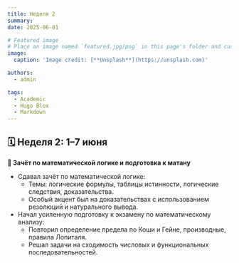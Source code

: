 ```yaml
---
title: Неделя 2
summary: 
date: 2025-06-01

# Featured image
# Place an image named `featured.jpg/png` in this page's folder and customize its options here.
image:
  caption: 'Image credit: [**Unsplash**](https://unsplash.com)'

authors:
  - admin

tags:
  - Academic
  - Hugo Blox
  - Markdown
---
```


## 🗓️ Неделя 2: 1–7 июня  
**🧠 Зачёт по математической логике и подготовка к матану**
- Сдавал зачёт по математической логике:  
  - Темы: логические формулы, таблицы истинности, логические следствия, доказательства.  
  - Особый акцент был на доказательствах с использованием резолюций и натурального вывода.  
- Начал усиленную подготовку к экзамену по математическому анализу:  
  - Повторил определение предела по Коши и Гейне, производные, правила Лопиталя.  
  - Решал задачи на сходимость числовых и функциональных последовательностей.  

